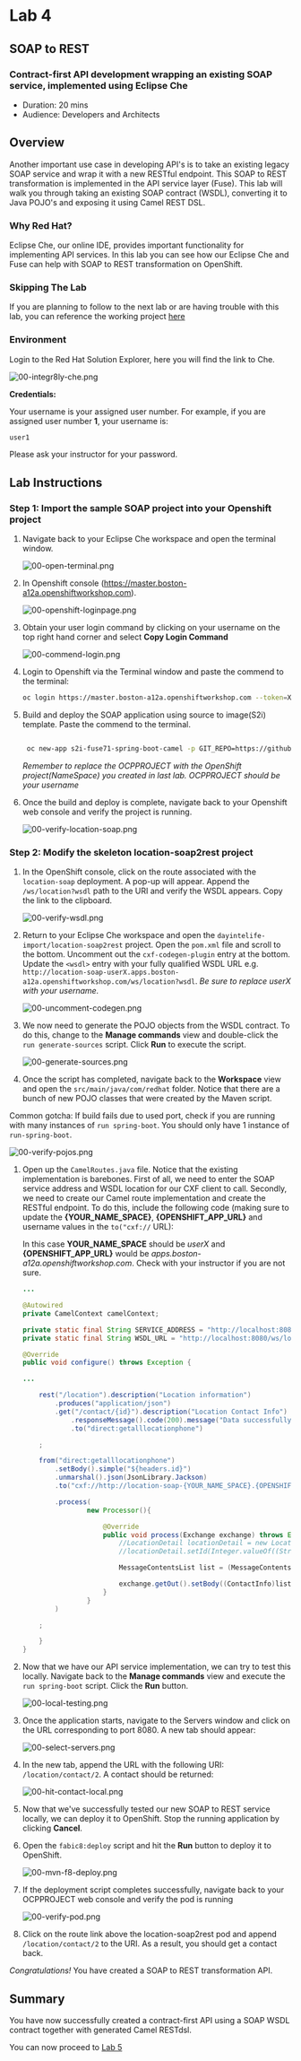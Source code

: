 # Lab 4

## SOAP to REST

### Contract-first API development wrapping an existing SOAP service, implemented using Eclipse Che

* Duration: 20 mins
* Audience: Developers and Architects

## Overview

Another important use case in developing API's is to take an existing legacy SOAP service and wrap it with a new RESTful endpoint.  This SOAP to REST transformation is implemented in the API service layer (Fuse).  This lab will walk you through taking an existing SOAP contract (WSDL), converting it to Java POJO's and exposing it using Camel REST DSL.

### Why Red Hat?

Eclipse Che, our online IDE, provides important functionality for implementing API services. In this lab you can see how our Eclipse Che and Fuse can help with SOAP to REST transformation on OpenShift.

### Skipping The Lab

If you are planning to follow to the next lab or are having trouble with this lab, you can reference the working project [here](https://github.com/RedHatWorkshops/dayinthelife-integration/tree/master/projects/location-soap2rest)

### Environment


Login to the Red Hat Solution Explorer, here you will find the link to Che.

![00-integr8ly-che.png](images/00-integr8ly-che.png "Integr8ly CHE")

**Credentials:**

Your username is your assigned user number. For example, if you are assigned user number **1**, your username is:

```bash
user1
```

Please ask your instructor for your password.

## Lab Instructions

### Step 1: Import the sample SOAP project into your Openshift project

1. Navigate back to your Eclipse Che workspace and open the terminal window.

    ![00-open-terminal.png](images/00-open-terminal.png "Open Terminal")

1. In Openshift console (https://master.boston-a12a.openshiftworkshop.com). 

	![00-openshift-loginpage.png](images/00-openshift-loginpage.png "Commend Login")

1. Obtain your user login command by clicking on your username on the top right hand corner and select **Copy Login Command**

	![00-commend-login.png](images/00-commend-login.png "Commend Login")

1. Login to Openshift via the Terminal window and paste the commend to the terminal:

    ```bash
    oc login https://master.boston-a12a.openshiftworkshop.com --token=XXXXX
    ```


1. Build and deploy the SOAP application using source to image(S2i) template. Paste the commend to the terminal.

   ```bash

    oc new-app s2i-fuse71-spring-boot-camel -p GIT_REPO=https://github.com/RedHatWorkshops/dayinthelife-integration -p CONTEXT_DIR=/projects/location-soap -p APP_NAME=location-soap -p GIT_REF=master -n OCPPROJECT

    ```
     *Remember to replace the OCPPROJECT with the OpenShift project(NameSpace) you created in last lab.  OCPPROJECT should be your username*

1. Once the build and deploy is complete, navigate back to your Openshift web console and verify the project is running.

    ![00-verify-location-soap.png](images/00-verify-location-soap.png "Verify Pod")


### Step 2: Modify the skeleton location-soap2rest project

1. In the OpenShift console, click on the route associated with the `location-soap` deployment.  A pop-up will appear.  Append the `/ws/location?wsdl` path to the URI and verify the WSDL appears. Copy the link to the clipboard.

    ![00-verify-wsdl.png](images/00-verify-wsdl.png "Verify WSDL")

1. Return to your Eclipse Che workspace and open the `dayintelife-import/location-soap2rest` project.  Open the `pom.xml` file and scroll to the bottom.  Uncomment out the `cxf-codegen-plugin` entry at the bottom.  Update the `<wsdl>` entry with your fully qualified WSDL URL e.g. `http://location-soap-userX.apps.boston-a12a.openshiftworkshop.com/ws/location?wsdl`. *Be sure to replace userX with your username.*

    ![00-uncomment-codegen.png](images/00-uncomment-codegen.png "Uncomment codegen plugin")

1. We now need to generate the POJO objects from the WSDL contract.  To do this, change to the **Manage commands** view and double-click the `run generate-sources` script.  Click **Run** to execute the script.

    ![00-generate-sources.png](images/00-generate-sources.png "Generate Sources")

1. Once the script has completed, navigate back to the **Workspace** view and open the `src/main/java/com/redhat` folder.  Notice that there are a bunch of new POJO classes that were created by the Maven script.

Common gotcha: If build fails due to used port, check if you are running with many instances of `run spring-boot`. You should only have 1 instance of `run-spring-boot`.

![00-verify-pojos.png](images/00-verify-pojos.png "Verify Pojos")

1. Open up the `CamelRoutes.java` file.  Notice that the existing implementation is barebones. First of all, we need to enter the SOAP service address and WSDL location for our CXF client to call.  Secondly, we need to create our Camel route implementation and create the RESTful endpoint.  To do this, include the following code (making sure to update the **{YOUR_NAME_SPACE}**,  **{OPENSHIFT_APP_URL}** and username values in the `to("cxf://` URL):

    In this case **YOUR_NAME_SPACE** should be *userX* and **{OPENSHIFT_APP_URL}** would be *apps.boston-a12a.openshiftworkshop.com*. Check with your instructor if you are not sure.

    ```java
	...

	@Autowired
	private CamelContext camelContext;

	private static final String SERVICE_ADDRESS = "http://localhost:8080/ws/location";
	private static final String WSDL_URL = "http://localhost:8080/ws/location?wsdl";

	@Override
	public void configure() throws Exception {

	...

		rest("/location").description("Location information")
			.produces("application/json")
			.get("/contact/{id}").description("Location Contact Info")
				.responseMessage().code(200).message("Data successfully returned").endResponseMessage()
				.to("direct:getalllocationphone")

		;

		from("direct:getalllocationphone")
			.setBody().simple("${headers.id}")
			.unmarshal().json(JsonLibrary.Jackson)
			.to("cxf://http://location-soap-{YOUR_NAME_SPACE}.{OPENSHIFT_APP_URL}/ws/location?serviceClass=com.redhat.LocationDetailServicePortType&defaultOperationName=contact")

			.process(
					new Processor(){

						@Override
						public void process(Exchange exchange) throws Exception {
							//LocationDetail locationDetail = new LocationDetail();
							//locationDetail.setId(Integer.valueOf((String)exchange.getIn().getHeader("id")));

							MessageContentsList list = (MessageContentsList)exchange.getIn().getBody();

							exchange.getOut().setBody((ContactInfo)list.get(0));
						}
					}
			)

		;

	    }
	}
    ```

1. Now that we have our API service implementation, we can try to test this locally.  Navigate back to the **Manage commands** view and execute the `run spring-boot` script.  Click the **Run** button.

    ![00-local-testing.png](images/00-local-testing.png)

1. Once the application starts, navigate to the Servers window and click on the URL corresponding to port 8080.  A new tab should appear:

    ![00-select-servers.png](images/00-select-servers.png)

1. In the new tab, append the URL with the following URI: `/location/contact/2`.  A contact should be returned:

    ![00-hit-contact-local.png](images/00-hit-contact-local.png)

1. Now that we've successfully tested our new SOAP to REST service locally, we can deploy it to OpenShift.  Stop the running application by clicking **Cancel**.  


1. Open the `fabic8:deploy` script and hit the **Run** button to deploy it to OpenShift.

    ![00-mvn-f8-deploy.png](images/00-mvn-f8-deploy.png "Maven Fabric8 Deploy")


1. If the deployment script completes successfully, navigate back to your OCPPROJECT web console and verify the pod is running

    ![00-verify-pod.png](images/00-verify-pod.png "Location SOAP2REST")

1. Click on the route link above the location-soap2rest pod and append `/location/contact/2` to the URI.  As a result, you should get a contact back.


*Congratulations!* You have created a SOAP to REST transformation API.

## Summary

You have now successfully created a contract-first API using a SOAP WSDL contract together with generated Camel RESTdsl.

You can now proceed to [Lab 5](../lab05/#lab-5)
